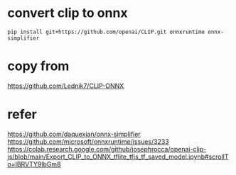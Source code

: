# convert clip to onnx

```
pip install git+https://github.com/openai/CLIP.git onnxruntime onnx-simplifier
```

# copy from
https://github.com/Lednik7/CLIP-ONNX


# refer
https://github.com/daquexian/onnx-simplifier
https://github.com/microsoft/onnxruntime/issues/3233
https://colab.research.google.com/github/josephrocca/openai-clip-js/blob/main/Export_CLIP_to_ONNX_tflite_tfjs_tf_saved_model.ipynb#scrollTo=IBRVTY9lbGm8
